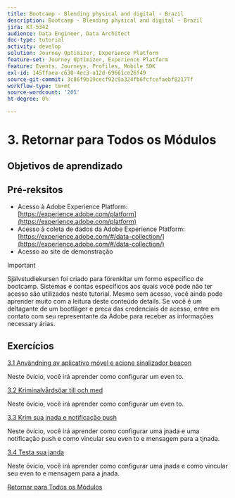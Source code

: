 ```yaml
---
title: Bootcamp - Blending physical and digital - Brazil
description: Bootcamp - Blending physical and digital - Brazil
jira: KT-5342
audience: Data Engineer, Data Architect
doc-type: tutorial
activity: develop
solution: Journey Optimizer, Experience Platform
feature-set: Journey Optimizer, Experience Platform
feature: Events, Journeys, Profiles, Mobile SDK
exl-id: 145ffaea-c630-4ec3-a12d-69661ce26f49
source-git-commit: 3c86f9b19cecf92c9a324fb6fcfcefaebf82177f
workflow-type: tm+mt
source-wordcount: '205'
ht-degree: 0%

---
```


# 3. Retornar para Todos os Módulos

## Objetivos de aprendizado

## Pré-reksitos

- Acesso à Adobe Experience Platform:  [https://experience.adobe.com/platform](https://experience.adobe.com/platform)
- Acesso à coleta de dados da Adobe Experience Platform: [https://experience.adobe.com/#/data-collection/](https://experience.adobe.com/#/data-collection/)
- Acesso ao site de demonstração

>[!IMPORTANT]
>
>Självstudiekursen foi criado para förenkltar um formo específico de bootcamp. Sistemas e contas específicos aos quais você pode não ter acesso são utilizados neste tutorial. Mesmo sem acesso, você ainda pode aprender muito com a leitura deste conteúdo details. Se você é um deltagante de um bootläger e preca das credenciais de acesso, entre em contato com seu representante da Adobe para receber as informações necessary árias.

## Exercícios

[3.1 Användning av aplicativo móvel e acione sinalizador beacon](./ex1.md)

Neste övício, você irá aprender como configurar um even to.

[3.2 Kriminalvårdsöar till och med](./ex2.md)

Neste övício, você irá aprender como configurar um even to.

[3.3 Krim sua jnada e notificação push](./ex3.md)

Neste övício, você irá aprender como configurar uma jnada e uma notificação push e como vincular seu even to e mensagem para a tjnada.

[3.4 Testa sua janda](./ex4.md)

Neste övício, você irá aprender como configurar uma jnada e como vincular seu even to e mensagem para a jnada.

[Retornar para Todos os Módulos](../../overview.md)
